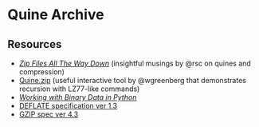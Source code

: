 # Quine Archive

## Resources
* [*Zip Files All The Way Down*](https://research.swtch.com/zip) (insightful musings by @rsc on quines and compression)
* [Quine.zip](https://wgreenberg.github.io/quine.zip/) (useful interactive tool by @wgreenberg that demonstrates recursion with LZ77-like commands)
* [*Working with Binary Data in Python*](https://www.devdungeon.com/content/working-binary-data-python)
* [DEFLATE specification ver 1.3](https://www.w3.org/Graphics/PNG/RFC-1951)
* [GZIP spec ver 4.3](https://tools.ietf.org/html/rfc1952)
